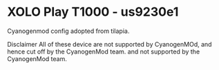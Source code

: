 XOLO Play T1000 - us9230e1
==========================

Cyanogenmod config adopted from tilapia.

Disclaimer
All of these device are not supported by CyanogenMOd, and hence cut off by the CyanogenMod team. and not supported by the CyanogenMod team.

